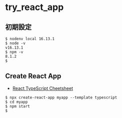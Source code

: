 # try_react_app

## 初期設定

```
$ nodenv local 16.13.1
$ node -v
v16.13.1
$ npm -v
8.1.2
$
```

## Create React App

- [React TypeScript Cheetsheet](https://react-typescript-cheatsheet.netlify.app/)

```
$ npx create-react-app myapp --template typescript
$ cd myapp
$ npm start
$ 
```

